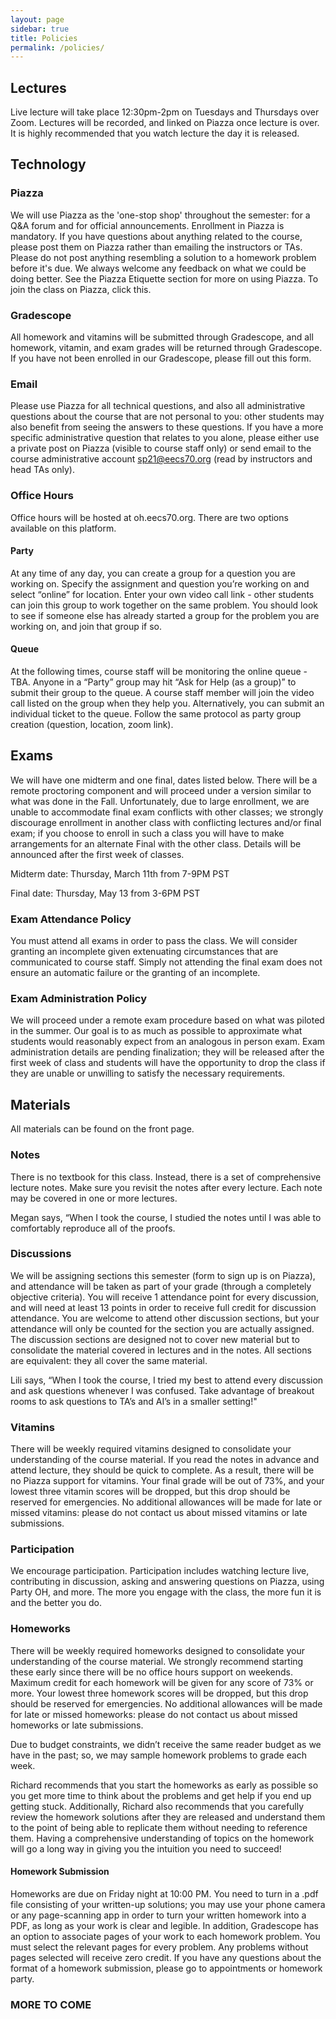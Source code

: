 ```yaml
---
layout: page
sidebar: true
title: Policies
permalink: /policies/
---
```



## Lectures
Live lecture will take place 12:30pm-2pm on Tuesdays and Thursdays over Zoom. Lectures will be recorded, and linked on Piazza once lecture is over. It is highly recommended that you watch lecture the day it is released.

## Technology
### Piazza
We will use Piazza as the 'one-stop shop' throughout the semester: for a Q&A forum and for official announcements. Enrollment in Piazza is mandatory. If you have questions about anything related to the course, please post them on Piazza rather than emailing the instructors or TAs. Please do not post anything resembling a solution to a homework problem before it's due. We always welcome any feedback on what we could be doing better. See the Piazza Etiquette section for more on using Piazza. To join the class on Piazza, click this.
### Gradescope
All homework and vitamins will be submitted through Gradescope, and all homework, vitamin, and exam grades will be returned through Gradescope. If you have not been enrolled in our Gradescope, please fill out this form.

### Email
Please use Piazza for all technical questions, and also all administrative questions about the course that are not personal to you: other students may also benefit from seeing the answers to these questions. If you have a more specific administrative question that relates to you alone, please either use a private post on Piazza (visible to course staff only) or send email to the course administrative account sp21@eecs70.org (read by instructors and head TAs only).
### Office Hours
Office hours will be hosted at oh.eecs70.org. There are two options available on this platform.
#### Party
At any time of any day, you can create a group for a question you are working on. Specify the assignment and question you’re working on and select “online” for location. Enter your own video call link - other students can join this group to work together on the same problem. You should look to see if someone else has already started a group for the problem you are working on, and join that group if so.
#### Queue
At the following times, course staff will be monitoring the online queue - TBA. Anyone in a “Party” group may hit “Ask for Help (as a group)” to submit their group to the queue. A course staff member will join the video call listed on the group when they help you. Alternatively, you can submit an individual ticket to the queue. Follow the same protocol as party group creation (question, location, zoom link).

## Exams
We will have one midterm and one final, dates listed below. There will be a remote proctoring component and will proceed under a version similar to what was done in the Fall. Unfortunately, due to large enrollment, we are unable to accommodate final exam conflicts with other classes; we strongly discourage enrollment in another class with conflicting lectures and/or final exam; if you choose to enroll in such a class you will have to make arrangements for an alternate Final with the other class. Details will be announced after the first week of classes.

Midterm date: Thursday, March 11th from 7-9PM PST

Final date: Thursday, May 13 from 3-6PM PST

### Exam Attendance Policy
You must attend all exams in order to pass the class. We will consider granting an incomplete given extenuating circumstances that are communicated to course staff. Simply not attending the final exam does not ensure an automatic failure or the granting of an incomplete.

### Exam Administration Policy
We will proceed under a remote exam procedure based on what was piloted in the summer. Our goal is to as much as possible to approximate what students would reasonably expect from an analogous in person exam. Exam administration details are pending finalization; they will be released after the first week of class and students will have the opportunity to drop the class if they are unable or unwilling to satisfy the necessary requirements.

## Materials
All materials can be found on the front page.

### Notes
There is no textbook for this class. Instead, there is a set of comprehensive lecture notes. Make sure you revisit the notes after every lecture. Each note may be covered in one or more lectures.

Megan says, “When I took the course, I studied the notes until I was able to comfortably reproduce all of the proofs.


### Discussions
We will be assigning sections this semester (form to sign up is on Piazza), and attendance will be taken as part of your grade (through a completely objective criteria). You will receive 1 attendance point for every discussion, and will need at least 13 points in order to receive full credit for discussion attendance. You are welcome to attend other discussion sections, but your attendance will only be counted for the section you are actually assigned. The discussion sections are designed not to cover new material but to consolidate the material covered in lectures and in the notes. All sections are equivalent: they all cover the same material.

Lili says, “When I took the course, I tried my best to attend every discussion and ask questions whenever I was confused. Take advantage of breakout rooms to ask questions to TA’s and AI’s in a smaller setting!"


### Vitamins
There will be weekly required vitamins designed to consolidate your understanding of the course material. If you read the notes in advance and attend lecture, they should be quick to complete. As a result, there will be no Piazza support for vitamins. Your final grade will be out of 73%, and your lowest three vitamin scores will be dropped, but this drop should be reserved for emergencies. No additional allowances will be made for late or missed vitamins: please do not contact us about missed vitamins or late submissions.


### Participation
We encourage participation. Participation includes watching lecture live, contributing in discussion, asking and answering questions on Piazza, using Party OH, and more. The more you engage with the class, the more fun it is and the better you do.

### Homeworks
There will be weekly required homeworks designed to consolidate your understanding of the course material. We strongly recommend starting these early since there will be no office hours support on weekends. Maximum credit for each homework will be given for any score of 73% or more. Your lowest three homework scores will be dropped, but this drop should be reserved for emergencies. No additional allowances will be made for late or missed homeworks: please do not contact us about missed homeworks or late submissions.

Due to budget constraints, we didn’t receive the same reader budget as we have in the past; so, we may sample homework problems to grade each week.

Richard recommends that you start the homeworks as early as possible so you get more time to think about the problems and get help if you end up getting stuck. Additionally, Richard also recommends that you carefully review the homework solutions after they are released and understand them to the point of being able to replicate them without needing to reference them. Having a comprehensive understanding of topics on the homework will go a long way in giving you the intuition you need to succeed!

#### Homework Submission
Homeworks are due on Friday night at 10:00 PM. You need to turn in a .pdf file consisting of your written-up solutions; you may use your phone camera or any page-scanning app in order to turn your written homework into a PDF, as long as your work is clear and legible. In addition, Gradescope has an option to associate pages of your work to each homework problem. You must select the relevant pages for every problem. Any problems without pages selected will receive zero credit. If you have any questions about the format of a homework submission, please go to appointments or homework party.

### MORE TO COME
